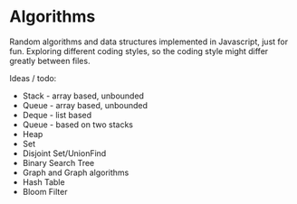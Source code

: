 # Algorithms

Random algorithms and data structures implemented in Javascript, just for fun. Exploring different coding styles, so the coding style might differ greatly between files.

Ideas / todo:

- Stack - array based, unbounded
- Queue - array based, unbounded
- Deque - list based
- Queue - based on two stacks
- Heap
- Set
- Disjoint Set/UnionFind
- Binary Search Tree
- Graph and Graph algorithms
- Hash Table
- Bloom Filter
